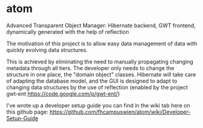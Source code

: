 atom
====

Advanced Transparent Object Manager: Hibernate backend, GWT frontend, dynamically generated with the help of reflection

The motivation of this project is to allow easy data management of data with quickly evolving data structures.

This is achieved by eliminating the need to manually propagating changing metadata through all tiers.
The developer only needs to change the structure in one place, the "domain object" classes.
Hibernate will take care of adapting the database model, and the GUI is designed to adapt to changing data structures by the use of reflection (enabled by the project gwt-ent https://code.google.com/p/gwt-ent/)

I've wrote up a developer setup guide you can find in the wiki tab here on this github page:
https://github.com/fhcampuswien/atom/wiki/Developer-Setup-Guide 